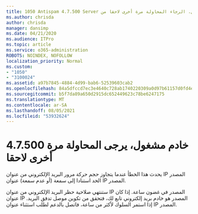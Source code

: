 ```yaml
---
title: 1050 Antispam 4.7.500 Server مشغول. الرجاء المحاولة مرة أخرى لاحقا من [XXX.XXX.XXX.XXX]
ms.author: chrisda
author: chrisda
manager: dansimp
ms.date: 04/21/2020
ms.audience: ITPro
ms.topic: article
ms.service: o365-administration
ROBOTS: NOINDEX, NOFOLLOW
localization_priority: Normal
ms.custom:
- "1050"
- "3100024"
ms.assetid: a97b7845-4884-4d99-bab6-52539603cab2
ms.openlocfilehash: 84a5dfccd7ec3e4640c728ab1740220309a0d97b61157d0fd4e463ed95aef0d2
ms.sourcegitcommit: b5f7da89a650d2915dc652449623c78be6247175
ms.translationtype: MT
ms.contentlocale: ar-SA
ms.lasthandoff: 08/05/2021
ms.locfileid: "53932624"
---
```

# <a name="47500-server-busy-please-try-again-later"></a>4.7.500 خادم مشغول، يرجى المحاولة مرة أخرى لاحقا

يحدث هذا الخطأ عندما يتجاوز حجم حركة مرور البريد الإلكتروني من عنوان IP المصدر الحد استنادا إلى سمعة (أو عدم سمعة) عنوان IP المصدر.

ستنتهي صلاحية حظر البريد الإلكتروني من عنوان IP المصدر في غضون ساعة. إذا كان عنوان IP المصدر هو خادم بريد إلكتروني تابع لك، فتحقق من تكوين موصل تدفق البريد. إذا استمر السلوك لأكثر من ساعة، فاتصل بالدعم لطلب استثناء عنوان IP المصدر.
